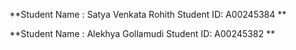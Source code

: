 
**Student Name : Satya Venkata Rohith 
Student ID: A00245384 **

**Student Name : Alekhya Gollamudi
Student ID: A00245382 **
